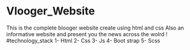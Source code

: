 # Vlooger_Website
This is the complete blooger website create using html and css 
Also an informative website and present you the news across the wolrd ! 
#technology_stack
1- Html 
2- Css
3- Js
4- Boot strap
5- Scss
